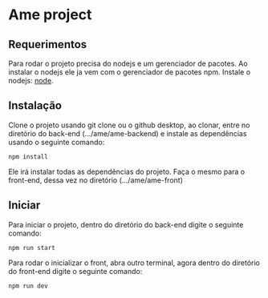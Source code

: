 # Ame project

## Requerimentos

Para rodar o projeto precisa do nodejs e um gerenciador de pacotes. Ao instalar o nodejs ele ja vem com o gerenciador de pacotes npm. Instale o nodejs: [node](https://nodejs.org/en/download).

## Instalação

Clone o projeto usando git clone ou o github desktop, ao clonar, entre no diretório do back-end (.../ame/ame-backend) e instale as dependências usando o seguinte comando:

```terminal
npm install
```
Ele irá instalar todas as dependências do projeto. Faça o mesmo para o front-end, dessa vez no diretório (.../ame/ame-front)

## Iniciar

Para iniciar o projeto, dentro do diretório do back-end digite o seguinte comando:
```terminal
npm run start
```

Para rodar o inicializar o front, abra outro terminal, agora dentro do diretório do front-end digite o seguinte comando:
```terminal
npm run dev
```
